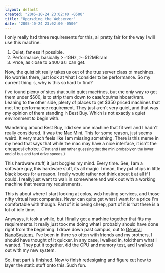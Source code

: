 ```yaml
---
layout: default
created: "2005-10-24 23:02:00 -0500"
title: "Upgrading the Webserver"
date: "2005-10-24 23:02:00 -0500"
---
```



I only really had three requirements for this, all pretty fair for the way I will use this machine.  

1. Quiet, fanless if possible.
2. Performance, basically >=1GHz, >=512MB ram
3. Price, as close to $400 as i can get.

Now, the quiet bit really takes us out of the true server class of machines.  No worries there, just look at what I consider to be performance.  So my current thing is, why is this so hard to find?  

I've found plenty of sites that build quiet machines, but the only way to get them under $600, is to strip them down to case/cpu/mainboard/ram.  Leaning to the other side, plenty of places to get $350 priced machines that met the performance requirement.  They just aren't very quiet, and that was my opinion of them standing in Best Buy.  Which is not exactly a quiet environment to begin with.

Wandering around Best Buy, I did see one machine that fit well and I hadn't really considered.  It was the Mac Mini.  This for some reason, just seems weird.  It very much feels like I am missing something.  There is this meme in my head that says that while the mac may have a nice interface, it isn't the cheapest choice.  (<small>That and I am rather guessing that the mini probably on the lower end of bus and hard drive speeds.</small>)

This hardware stuff, it just boggles my mind.  Every time. See, I am a software guy, this hardware stuff, its all magic.  I mean, they put chips in little black boxes for a reason.  I really would rather not think about it at all if I could. I really just want to walk in somewhere and walk out with a working machine that meets my requirements.

This is about where I start looking at colos, web hosting services, and those nifty virtual host companies.  Never can quite get what I want for a price I'm comfortable with though.  Part of it is being cheep, part of it is that there is a lot of idle time.  

Anyways, it took a while, but I finally got a machine together that fits my requirements.  It really just took me doing what I probably should have done right from the beginning.  I drove down past campus, out to <a href="http://www.nanosys1.com">General NanoSystems</a>.  I've been in there so often with friends and my brothers, I should have thought of it quicker.  In any case, I walked in, told them what I wanted.  They put it together, did the CPU and memory test, and I walked out with my new system.

So, that part is finished.  Now to finish redesigning and figure out how to layer the static stuff onto this.  Such fun.

